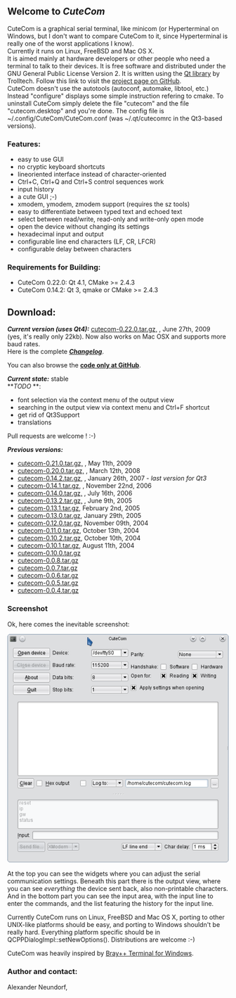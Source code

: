 ## Welcome to _CuteCom_

CuteCom is a graphical serial terminal, like minicom (or Hyperterminal on Windows, but I don't want to compare CuteCom to it, since Hyperterminal is really one of the worst applications I know).  
Currently it runs on Linux, FreeBSD and Mac OS X.  
It is aimed mainly at hardware developers or other people who need a terminal to talk to their devices. It is free software and distributed under the GNU General Public License Version 2. It is written using the [Qt library](http://www.qt.io/) by Trolltech. Follow this link to visit the [project page on GitHub](https://github.com/neundorf/CuteCom).  
CuteCom doesn't use the autotools (autoconf, automake, libtool, etc.) Instead "configure" displays some simple instruction refering to cmake. To uninstall CuteCom simply delete the file "cutecom" and the file "cutecom.desktop" and you're done. The config file is ~/.config/CuteCom/CuteCom.conf (was ~/.qt/cutecomrc in the Qt3-based versions).

### Features:

*   easy to use GUI
*   no cryptic keyboard shortcuts
*   lineoriented interface instead of character-oriented
*   Ctrl+C, Ctrl+Q and Ctrl+S control sequences work
*   input history
*   a cute GUI ;-)
*   xmodem, ymodem, zmodem support (requires the sz tools)
*   easy to differentiate between typed text and echoed text
*   select between read/write, read-only and write-only open mode
*   open the device without changing its settings
*   hexadecimal input and output
*   configurable line end characters (LF, CR, LFCR)
*   configurable delay between characters

### Requirements for Building:

*   CuteCom 0.22.0: Qt 4.1, CMake >= 2.4.3
*   CuteCom 0.14.2: Qt 3, qmake or CMake >= 2.4.3

## Download:

**_Current version (uses Qt4):_** [cutecom-0.22.0.tar.gz,](http://cutecom.sourceforge.net/cutecom-0.22.0.tar.gz) , June 27th, 2009  
(yes, it's really only 22kb). Now also works on Mac OSX and supports more baud rates.  
Here is the complete [**_Changelog_**](Changelog).  

You can also browse the **[code only at GitHub](https://github.com/neundorf/CuteCom)**.  

**_Current state:_** stable  
**_TODO_ **:

*   font selection via the context menu of the output view
*   searching in the output view via context menu and Ctrl+F shortcut
*   get rid of Qt3Support
*   translations  

Pull requests are welcome ! :-)  

**_Previous versions:_**

*   [cutecom-0.21.0.tar.gz,](http://cutecom.sourceforge.net/cutecom-0.22.0.tar.gz) , May 11th, 2009
*   [cutecom-0.20.0.tar.gz,](http://cutecom.sourceforge.net/cutecom-0.21.0.tar.gz) , March 12th, 2008
*   [cutecom-0.14.2.tar.gz,](http://cutecom.sourceforge.net/cutecom-0.14.2.tar.gz) , January 26th, 2007 - _last version for Qt3_
*   [cutecom-0.14.1.tar.gz,](http://cutecom.sourceforge.net/cutecom-0.14.1.tar.gz) , November 22nd, 2006
*   [cutecom-0.14.0.tar.gz,](http://cutecom.sourceforge.net/cutecom-0.14.0.tar.gz) , July 16th, 2006
*   [cutecom-0.13.2.tar.gz,](http://cutecom.sourceforge.net/cutecom-0.13.2.tar.gz) , June 9th, 2005
*   [cutecom-0.13.1.tar.gz](http://cutecom.sourceforge.net/cutecom-0.13.1.tar.gz), February 2nd, 2005
*   [cutecom-0.13.0.tar.gz](http://cutecom.sourceforge.net/cutecom-0.13.0.tar.gz), January 29th, 2005
*   [cutecom-0.12.0.tar.gz](http://cutecom.sourceforge.net/cutecom-0.12.0.tar.gz), November 09th, 2004
*   [cutecom-0.11.0.tar.gz](http://cutecom.sourceforge.net/cutecom-0.11.0.tar.gz), October 13th, 2004
*   [cutecom-0.10.2.tar.gz](http://cutecom.sourceforge.net/cutecom-0.10.2.tar.gz), October 10th, 2004
*   [cutecom-0.10.1.tar.gz](http://cutecom.sourceforge.net/cutecom-0.10.1.tar.gz), August 11th, 2004
*   [cutecom-0.10.0.tar.gz](http://cutecom.sourceforge.net/cutecom-0.10.0.tar.gz)
*   [cutecom-0.0.8.tar.gz](http://cutecom.sourceforge.net/cutecom-0.0.8.tar.gz)
*   [cutecom-0.0.7.tar.gz](http://cutecom.sourceforge.net/cutecom-0.0.7.tar.gz)
*   [cutecom-0.0.6.tar.gz](http://cutecom.sourceforge.net/cutecom-0.0.6.tar.gz)
*   [cutecom-0.0.5.tar.gz](http://cutecom.sourceforge.net/cutecom-0.0.5.tar.gz)
*   [cutecom-0.0.4.tar.gz](http://cutecom.sourceforge.net/cutecom-0.0.4.tar.gz)

### Screenshot

Ok, here comes the inevitable screenshot:  

![](cutecom.png)  

At the top you can see the widgets where you can adjust the serial communication settings. Beneath this part there is the output view, where you can see _everything_ the device sent back, also non-printable characters. And in the bottom part you can see the input area, with the input line to enter the commands, and the list featuring the history for the input line.

Currently CuteCom runs on Linux, FreeBSD and Mac OS X, porting to other UNIX-like platforms should be easy, and porting to Windows shouldn't be really hard. Everything platform specific should be in QCPPDialogImpl::setNewOptions(). Distributions are welcome :-)

CuteCom was heavily inspired by [Bray++ Terminal for Windows](https://sites.google.com/site/terminalbpp/).

### Author and contact:

Alexander Neundorf, <neundorf at kde dot org>

